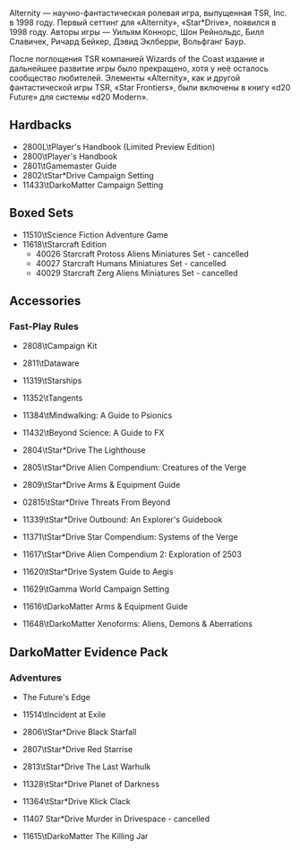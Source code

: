 Alternity — научно-фантастическая ролевая игра, выпущенная TSR, Inc. в 1998 году.
Первый сеттинг для «Alternity», «Star*Drive», появился в 1998 году. Авторы игры —
Уильям Коннорс, Шон Рейнольдс, Билл Славичек, Ричард Бейкер, Дэвид Эклберри,
Вольфганг Баур.

После поглощения TSR компанией Wizards of the Coast издание и дальнейшее развитие
игры было прекращено, хотя у неё осталось сообщество любителей. Элементы
«Alternity», как и другой фантастической игры TSR, «Star Frontiers», были включены
в книгу «d20 Future» для системы «d20 Modern».

## Hardbacks

* 2800L\tPlayer's Handbook (Limited Preview Edition)
* 2800\tPlayer's Handbook
* 2801\tGamemaster Guide
* 2802\tStar*Drive Campaign Setting
* 11433\tDarkoMatter Campaign Setting

## Boxed Sets

* 11510\tScience Fiction Adventure Game
* 11618\tStarcraft Edition
    * 40026 Starcraft Protoss Aliens Miniatures Set - cancelled
    * 40027 Starcraft Humans Miniatures Set - cancelled
    * 40029 Starcraft Zerg Aliens Miniatures Set - cancelled

## Accessories
### Fast-Play Rules

* 2808\tCampaign Kit
* 2811\tDataware
* 11319\tStarships
* 11352\tTangents
* 11384\tMindwalking: A Guide to Psionics
* 11432\tBeyond Science: A Guide to FX

* 2804\tStar*Drive The Lighthouse
* 2805\tStar*Drive Alien Compendium: Creatures of the Verge
* 2809\tStar*Drive Arms & Equipment Guide
* 02815\tStar*Drive Threats From Beyond
* 11339\tStar*Drive Outbound: An Explorer's Guidebook
* 11371\tStar*Drive Star Compendium: Systems of the Verge
* 11617\tStar*Drive Alien Compendium 2: Exploration of 2503
* 11620\tStar*Drive System Guide to Aegis

* 11629\tGamma World Campaign Setting

* 11616\tDarkoMatter Arms & Equipment Guide
* 11648\tDarkoMatter Xenoforms: Aliens, Demons & Aberrations

## DarkoMatter Evidence Pack
### Adventures

* The Future's Edge
* 11514\tIncident at Exile

* 2806\tStar*Drive Black Starfall
* 2807\tStar*Drive Red Starrise
* 2813\tStar*Drive The Last Warhulk
* 11328\tStar*Drive Planet of Darkness
* 11364\tStar*Drive Klick Clack
* 11407 Star*Drive Murder in Drivespace - cancelled

* 11615\tDarkoMatter The Killing Jar
